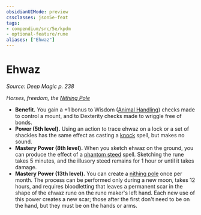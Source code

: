 ```yaml
---
obsidianUIMode: preview
cssclasses: json5e-feat
tags:
- compendium/src/5e/kpdm
- optional-feature/rune
aliases: ["Ehwaz"]
---
```

# Ehwaz
*Source: Deep Magic p. 238*  

*Horses, freedom, the [Nithing Pole](compendium/items/nithing-pole-kpdm.md)*

- **Benefit.** You gain a +1 bonus to Wisdom ([Animal Handling](/compendium/rules/skills.md#Animal%20Handling)) checks made to control a mount, and to Dexterity checks made to wriggle free of bonds.  
- **Power (5th level).** Using an action to trace ehwaz on a lock or a set of shackles has the same effect as casting a [knock](compendium/spells/knock.md) spell, but makes no sound.  
- **Mastery Power (8th level).** When you sketch ehwaz on the ground, you can produce the effect of a [phantom steed](compendium/spells/phantom-steed.md) spell. Sketching the rune takes 5 minutes, and the illusory steed remains for 1 hour or until it takes damage.  
- **Mastery Power (13th level).** You can create a [nithing pole](compendium/items/nithing-pole-kpdm.md) once per month. The process can be performed only during a new moon, takes 12 hours, and requires bloodletting that leaves a permanent scar in the shape of the ehwaz rune on the rune maker's left hand. Each new use of this power creates a new scar; those after the first don't need to be on the hand, but they must be on the hands or arms.